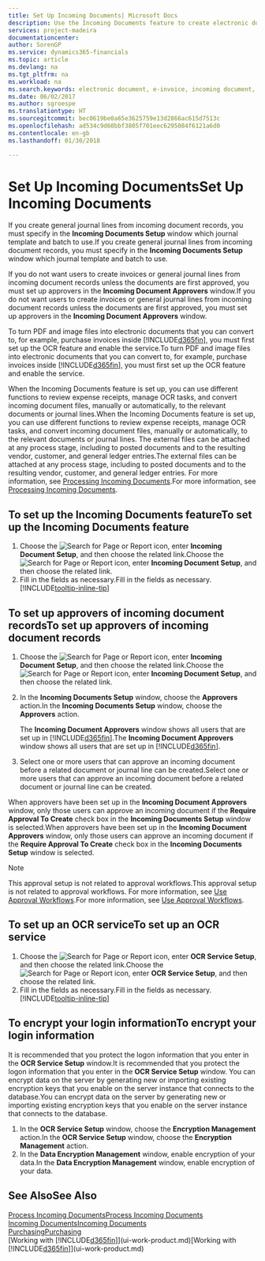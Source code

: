 ```yaml
---
title: Set Up Incoming Documents| Microsoft Docs
description: Use the Incoming Documents feature to create electronic documents, manage OCR tasks, import invoices, and convert image files.
services: project-madeira
documentationcenter: 
author: SorenGP
ms.service: dynamics365-financials
ms.topic: article
ms.devlang: na
ms.tgt_pltfrm: na
ms.workload: na
ms.search.keywords: electronic document, e-invoice, incoming document, OCR, ecommerce, document exchange, import invoice
ms.date: 06/02/2017
ms.author: sgroespe
ms.translationtype: HT
ms.sourcegitcommit: bec0619be0a65e3625759e13d2866ac615d7513c
ms.openlocfilehash: ad534c9d60bbf3805f701eec6295084f6121a6d0
ms.contentlocale: en-gb
ms.lasthandoff: 01/30/2018

---
```

# <a name="set-up-incoming-documents"></a><span data-ttu-id="b1509-103">Set Up Incoming Documents</span><span class="sxs-lookup"><span data-stu-id="b1509-103">Set Up Incoming Documents</span></span>
<span data-ttu-id="b1509-104">If you create general journal lines from incoming document records, you must specify in the **Incoming Documents Setup** window which journal template and batch to use.</span><span class="sxs-lookup"><span data-stu-id="b1509-104">If you create general journal lines from incoming document records, you must specify in the **Incoming Documents Setup** window which journal template and batch to use.</span></span>

<span data-ttu-id="b1509-105">If you do not want users to create invoices or general journal lines from incoming document records unless the documents are first approved, you must set up approvers in the **Incoming Document Approvers** window.</span><span class="sxs-lookup"><span data-stu-id="b1509-105">If you do not want users to create invoices or general journal lines from incoming document records unless the documents are first approved, you must set up approvers in the **Incoming Document Approvers** window.</span></span>

<span data-ttu-id="b1509-106">To turn PDF and image files into electronic documents that you can convert to, for example, purchase invoices inside [!INCLUDE[d365fin](includes/d365fin_md.md)], you must first set up the OCR feature and enable the service.</span><span class="sxs-lookup"><span data-stu-id="b1509-106">To turn PDF and image files into electronic documents that you can convert to, for example, purchase invoices inside [!INCLUDE[d365fin](includes/d365fin_md.md)], you must first set up the OCR feature and enable the service.</span></span>

<span data-ttu-id="b1509-107">When the Incoming Documents feature is set up, you can use different functions to review expense receipts, manage OCR tasks, and convert incoming document files, manually or automatically, to the relevant documents or journal lines.</span><span class="sxs-lookup"><span data-stu-id="b1509-107">When the Incoming Documents feature is set up, you can use different functions to review expense receipts, manage OCR tasks, and convert incoming document files, manually or automatically, to the relevant documents or journal lines.</span></span> <span data-ttu-id="b1509-108">The external files can be attached at any process stage, including to posted documents and to the resulting vendor, customer, and general ledger entries.</span><span class="sxs-lookup"><span data-stu-id="b1509-108">The external files can be attached at any process stage, including to posted documents and to the resulting vendor, customer, and general ledger entries.</span></span> <span data-ttu-id="b1509-109">For more information, see [Processing Incoming Documents](across-process-income-documents.md).</span><span class="sxs-lookup"><span data-stu-id="b1509-109">For more information, see [Processing Incoming Documents](across-process-income-documents.md).</span></span>

## <a name="to-set-up-the-incoming-documents-feature"></a><span data-ttu-id="b1509-110">To set up the Incoming Documents feature</span><span class="sxs-lookup"><span data-stu-id="b1509-110">To set up the Incoming Documents feature</span></span>
1. <span data-ttu-id="b1509-111">Choose the ![Search for Page or Report](media/ui-search/search_small.png "Search for Page or Report icon") icon, enter **Incoming Document Setup**, and then choose the related link.</span><span class="sxs-lookup"><span data-stu-id="b1509-111">Choose the ![Search for Page or Report](media/ui-search/search_small.png "Search for Page or Report icon") icon, enter **Incoming Document Setup**, and then choose the related link.</span></span>
2. <span data-ttu-id="b1509-112">Fill in the fields as necessary.</span><span class="sxs-lookup"><span data-stu-id="b1509-112">Fill in the fields as necessary.</span></span> [!INCLUDE[tooltip-inline-tip](includes/tooltip-inline-tip_md.md)]

## <a name="to-set-up-approvers-of-incoming-document-records"></a><span data-ttu-id="b1509-113">To set up approvers of incoming document records</span><span class="sxs-lookup"><span data-stu-id="b1509-113">To set up approvers of incoming document records</span></span>
1. <span data-ttu-id="b1509-114">Choose the ![Search for Page or Report](media/ui-search/search_small.png "Search for Page or Report icon") icon, enter **Incoming Document Setup**, and then choose the related link.</span><span class="sxs-lookup"><span data-stu-id="b1509-114">Choose the ![Search for Page or Report](media/ui-search/search_small.png "Search for Page or Report icon") icon, enter **Incoming Document Setup**, and then choose the related link.</span></span>  
2. <span data-ttu-id="b1509-115">In the **Incoming Documents Setup** window, choose the **Approvers** action.</span><span class="sxs-lookup"><span data-stu-id="b1509-115">In the **Incoming Documents Setup** window, choose the **Approvers** action.</span></span>

    <span data-ttu-id="b1509-116">The **Incoming Document Approvers** window shows all users that are set up in [!INCLUDE[d365fin](includes/d365fin_md.md)].</span><span class="sxs-lookup"><span data-stu-id="b1509-116">The **Incoming Document Approvers** window shows all users that are set up in [!INCLUDE[d365fin](includes/d365fin_md.md)].</span></span>  
3. <span data-ttu-id="b1509-117">Select one or more users that can approve an incoming document before a related document or journal line can be created.</span><span class="sxs-lookup"><span data-stu-id="b1509-117">Select one or more users that can approve an incoming document before a related document or journal line can be created.</span></span>

<span data-ttu-id="b1509-118">When approvers have been set up in the **Incoming Document Approvers** window, only those users can approve an incoming document if the **Require Approval To Create** check box in the **Incoming Documents Setup** window is selected.</span><span class="sxs-lookup"><span data-stu-id="b1509-118">When approvers have been set up in the **Incoming Document Approvers** window, only those users can approve an incoming document if the **Require Approval To Create** check box in the **Incoming Documents Setup** window is selected.</span></span>

> [!NOTE]  
>   <span data-ttu-id="b1509-119">This approval setup is not related to approval workflows.</span><span class="sxs-lookup"><span data-stu-id="b1509-119">This approval setup is not related to approval workflows.</span></span> <span data-ttu-id="b1509-120">For more information, see [Use Approval Workflows](across-how-use-approval-workflows.md).</span><span class="sxs-lookup"><span data-stu-id="b1509-120">For more information, see [Use Approval Workflows](across-how-use-approval-workflows.md).</span></span>

## <a name="to-set-up-an-ocr-service"></a><span data-ttu-id="b1509-121">To set up an OCR service</span><span class="sxs-lookup"><span data-stu-id="b1509-121">To set up an OCR service</span></span>
1. <span data-ttu-id="b1509-122">Choose the ![Search for Page or Report](media/ui-search/search_small.png "Search for Page or Report icon") icon, enter **OCR Service Setup**, and then choose the related link.</span><span class="sxs-lookup"><span data-stu-id="b1509-122">Choose the ![Search for Page or Report](media/ui-search/search_small.png "Search for Page or Report icon") icon, enter **OCR Service Setup**, and then choose the related link.</span></span>
2. <span data-ttu-id="b1509-123">Fill in the fields as necessary.</span><span class="sxs-lookup"><span data-stu-id="b1509-123">Fill in the fields as necessary.</span></span> [!INCLUDE[tooltip-inline-tip](includes/tooltip-inline-tip_md.md)]

## <a name="to-encrypt-your-login-information"></a><span data-ttu-id="b1509-124">To encrypt your login information</span><span class="sxs-lookup"><span data-stu-id="b1509-124">To encrypt your login information</span></span>
<span data-ttu-id="b1509-125">It is recommended that you protect the logon information that you enter in the **OCR Service Setup** window.</span><span class="sxs-lookup"><span data-stu-id="b1509-125">It is recommended that you protect the logon information that you enter in the **OCR Service Setup** window.</span></span> <span data-ttu-id="b1509-126">You can encrypt data on the server by generating new or importing existing encryption keys that you enable on the server instance that connects to the database.</span><span class="sxs-lookup"><span data-stu-id="b1509-126">You can encrypt data on the server by generating new or importing existing encryption keys that you enable on the server instance that connects to the database.</span></span>

1. <span data-ttu-id="b1509-127">In the **OCR Service Setup** window, choose the **Encryption Management** action.</span><span class="sxs-lookup"><span data-stu-id="b1509-127">In the **OCR Service Setup** window, choose the **Encryption Management** action.</span></span>
2. <span data-ttu-id="b1509-128">In the **Data Encryption Management** window, enable encryption of your data.</span><span class="sxs-lookup"><span data-stu-id="b1509-128">In the **Data Encryption Management** window, enable encryption of your data.</span></span>

## <a name="see-also"></a><span data-ttu-id="b1509-129">See Also</span><span class="sxs-lookup"><span data-stu-id="b1509-129">See Also</span></span>
[<span data-ttu-id="b1509-130">Process Incoming Documents</span><span class="sxs-lookup"><span data-stu-id="b1509-130">Process Incoming Documents</span></span>](across-process-income-documents.md)  
[<span data-ttu-id="b1509-131">Incoming Documents</span><span class="sxs-lookup"><span data-stu-id="b1509-131">Incoming Documents</span></span>](across-income-documents.md)  
[<span data-ttu-id="b1509-132">Purchasing</span><span class="sxs-lookup"><span data-stu-id="b1509-132">Purchasing</span></span>](purchasing-manage-purchasing.md)  
<span data-ttu-id="b1509-133">[Working with [!INCLUDE[d365fin](includes/d365fin_md.md)]](ui-work-product.md)</span><span class="sxs-lookup"><span data-stu-id="b1509-133">[Working with [!INCLUDE[d365fin](includes/d365fin_md.md)]](ui-work-product.md)</span></span>

